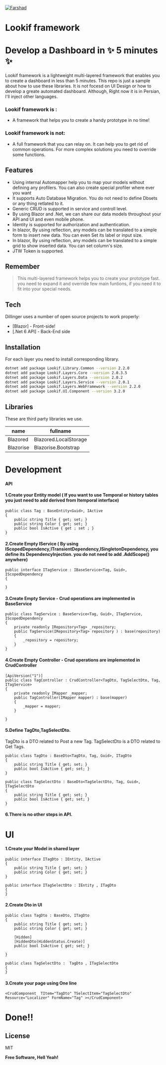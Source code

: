 [![Farshad](https://farshadhn.ir/images/Farshad_small.png)](https://farshadhn.ir) 
# Lookif framework
# Develop a Dashboard in ✨ 5 minutes ✨
 Lookif framework is a lightweight multi-layered framework that enables you to create a dashboard in less than 5 minutes. 
 This repo is just a  sample about how to use these libraries. It is not focesd on UI Design or how to develop a greate automated dashboard.
 Although, Right now it is in Persian, I'll inject other languages.
 
 
 
### Lookif framework is :
 - A framework that helps you to create a handy prototype in no time!

### Lookif framework is not:
 - A full framework that you can relay on. It can help you to get rid of common operations. For more complex solutions you need to override some functions.

 
## Features
- Using internal Automapper help you to map your models without defining any profilers. You can also create special profiler where ever you want
- It supports Auto Database Migration. You do not need to define Dbsets or any thing retlated to it.
- Generic CRUD is supported in service and controll level.
- By using Blazor and .Net, we can share our data models throughout your API and UI and even mobile phone.
- Identity is supported for authorization and authentication.
- In blazor, By using reflection, any models can be translated to a simple form to insert new data. You can even Set its label or input size.
- In blazor, By using reflection, any models can be translated to a simple grid to show inserted data. You can set column's size.
- JTW Token is supported.

 


## Remember 
> This multi-layered framework helps you 
> to create your prototype fast. you need to expand it 
>and override few main funtions, if you need it to fit into your special needs.

 

## Tech

Dillinger uses a number of open source projects to work properly:

- [Blazor] - Front-side!
- [.Net 6 API] - Back-End side

 

## Installation
 

For each layer you need to install corresponding library.

```sh
dotnet add package Lookif.Library.Common --version 2.2.0
dotnet add package Lookif.Layers.Core --version 2.0.3.5
dotnet add package Lookif.Layers.Data --version 2.0.2
dotnet add package Lookif.Layers.Service --version 2.0.1
dotnet add package Lookif.Layers.WebFramework --version 2.2.0
dotnet add package Lookif.UI.Component --version 3.2.0
```

 

## Libraries

These are third party libraries we use.

| name | fullname |
| ------ | ------ |
| Blazored | Blazored.LocalStorage |
| Blazorise | Blazorise.Bootstrap | 

# Development
 

#### API

#### 1.Create your Entity model ( If you want to use Temporal or history tables you just need to add derived from Itemporal interface)
```
public class Tag : BaseEntity<Guid>, IActive
{
    public string Title { get; set; }
    public string Color { get; set; }
    public bool IsActive { get ; set ; }
}
```
#### 2.Create Empty IService ( By using IScopedDependency,ITransientDependency,ISingletonDependency, you define its DependencyInjection. you do not need to add .AddScope() anywhere)
```
public interface ITagService : IBaseService<Tag, Guid>, IScopedDependency
{
    
}
```

#### 3.Create Empty Service - Crud operations are implemented in BaseService
```
public class TagService : BaseService<Tag, Guid>, ITagService, IScopedDependency
{
    private readonly IRepository<Tag> _repository; 
    public TagService(IRepository<Tag> repository ) : base(repository)
    {
        _repository = repository; 
    }
}
```
#### 4.Create Empty Controller - Crud operations are implemented in CrudController

```
[ApiVersion("1")]
public class TagController : CrudController<TagDto, TagSelectDto, Tag, ITagService>
{
    private readonly IMapper _mapper;
    public TagController(IMapper mapper) : base(mapper)
    {
        _mapper = mapper;
    }

}
```
#### 5.Define TagDto,TagSelectDto.
TagDto is a DTO related to Post a new Tag.
TagSelectDto is a DTO related to Get Tags.
```
public class TagDto : BaseDto<TagDto, Tag, Guid>, ITagDto
{
    public string Title { get; set; }
    public bool IsActive { get; set; }
}

public class TagSelectDto : BaseDto<TagSelectDto, Tag, Guid>, ITagSelectDto
{
    public string Title { get; set; }
    public bool IsActive { get; set; }
}
```
#### 6.There is no other steps in API.
 
 
 
 
 # UI

#### 1.Create your Model in shared layer
```
public interface ITagDto : IEntity, IActive
{
    public string Title { get; set; }
    public string Color { get; set; } 
}

public interface ITagSelectDto : IEntity , ITagDto
{
}

```
#### 2.Create Dto in UI 
```
public class TagDto : BaseDto, ITagDto
{
    public string Title { get; set; }
    public string Color { get; set; }
 
    [Hidden]
    [HiddenDto(HiddenStatus.Create)]
    public bool IsActive { get; set; }

}

public class TagSelectDto :  TagDto , ITagSelectDto
{
}
```

#### 3.Create your page using One line
```
<CrudComponent  TItem="TagDto" TSelectItem="TagSelectDto"  Resource="Localizer" FormName="Tag" ></CrudComponent>

```
# Done!!
 
 
 
 
 
## License

MIT

**Free Software, Hell Yeah!**
   

